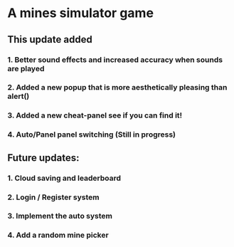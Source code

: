 # A mines simulator game
## This update added
### 1. Better sound effects and increased accuracy when sounds are played
### 2. Added a new popup that is more aesthetically pleasing than alert()
### 3. Added a new cheat-panel see if you can find it!
### 4. Auto/Panel panel switching (Still in progress)
## Future updates:
### 1. Cloud saving and leaderboard
### 2. Login / Register system
### 3. Implement the auto system
### 4. Add a random mine picker
